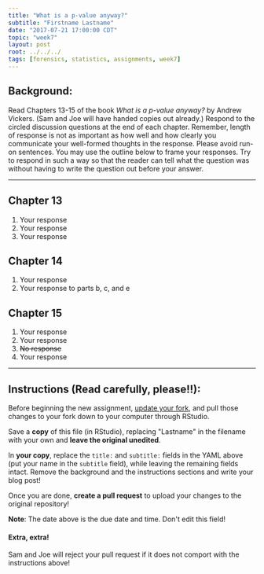 ```yaml
---
title: "What is a p-value anyway?"
subtitle: "Firstname Lastname"
date: "2017-07-21 17:00:00 CDT"
topic: "week7"
layout: post
root: ../../../
tags: [forensics, statistics, assignments, week7]
---
```

 
## Background:

Read Chapters 13-15 of the book *What is a p-value anyway?* by Andrew Vickers. (Sam and Joe will have handed copies out already.) Respond to the circled discussion questions at the end of each chapter. Remember, length of response is not as important as how well and how clearly you communicate your well-formed thoughts in the response. Please avoid run-on sentences. You may use the outline below to frame your responses. Try to respond in such a way so that the reader can tell what the question was without having to write the question out before your answer. 

-----

## Chapter 13

1. Your response
2. Your response 
3. Your response 

## Chapter 14

1. Your response
2. Your response to parts b, c, and e

## Chapter 15 

1. Your response
2. Your response
3. ~~No response~~
4. Your response

___
 
## Instructions (Read carefully, please!!):

Before beginning the new assignment, [update your fork](https://github.com/CSAFE-ISU/REU-blog/blob/master/update_instructions/Update_instructions.md), and pull those changes to your fork down to your computer through RStudio. 

Save a **copy** of this file (in RStudio), replacing "Lastname" in the filename with your own and **leave the original unedited**.

In **your copy**, replace the `title:` and `subtitle:` fields in the YAML above (put your name in the `subtitle` field), while leaving the remaining fields intact. Remove the background and the instructions sections and write your blog post! 

Once you are done, **create a pull request** to upload your changes to the original repository!

**Note**: The date above is the due date and time. Don't edit this field! 

#### Extra, extra!  

Sam and Joe will reject your pull request if it does not comport with the instructions above! 
